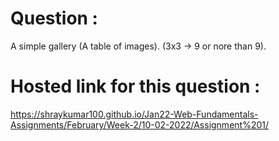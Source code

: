 # Question :
A simple gallery (A table of images). (3x3 -> 9 or nore than 9).
# Hosted link for this question :
https://shraykumar100.github.io/Jan22-Web-Fundamentals-Assignments/February/Week-2/10-02-2022/Assignment%201/